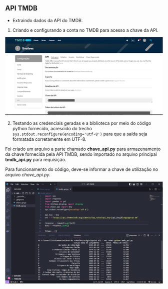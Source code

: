 ## API TMDB

- Extraindo dados da API do TMDB.

1. Criando e configurando a conta no TMDB para acesso a chave da API.

![Conta TMMDB](capturas/criando-conta.png)

2. Testando as credenciais geradas e a biblioteca por meio do código python fornecido, acrescido do trecho `sys.stdout.reconfigure(encoding='utf-8')` para que a saída seja formatada corretamente em UTF-8. 

Foi criado um arquivo a parte chamado **chave_api.py** para armazenamento da chave fornecida pela API TMDB, sendo importado no arquivo principal **tmdb_api.py** para requisição.

Para funcionamento do código, deve-se informar a chave de utilização no arquivo *chave_api.py*. 

![Soliicitando dados da API](capturas/rodando-codigo.png)




